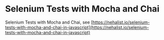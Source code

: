 # Selenium Tests with Mocha and Chai

Selenium Tests with Mocha and Chai, see [https://nehalist.io/selenium-tests-with-mocha-and-chai-in-javascript](https://nehalist.io/selenium-tests-with-mocha-and-chai-in-javascript)